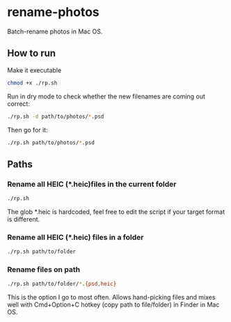 # rename-photos

Batch-rename photos in Mac OS.

## How to run

Make it executable

```bash
chmod +x ./rp.sh
```

Run in dry mode to check whether the new filenames are coming out correct:

```bash
./rp.sh -d path/to/photos/*.psd
```

Then go for it:

```bash
./rp.sh path/to/photos/*.psd
```

## Paths

### Rename all HEIC (\*.heic)files in the current folder

```bash
./rp.sh
```

The glob \*.heic is hardcoded, feel free to edit the script if your target format is different.

### Rename all HEIC (\*.heic) files in a folder

```bash
./rp.sh path/to/folder
```

### Rename files on path

```bash
./rp.sh path/to/folder/*.{psd,heic}
```

This is the option I go to most often. Allows hand-picking files and mixes well with Cmd+Option+C hotkey (copy path to file/folder) in Finder in Mac OS.

